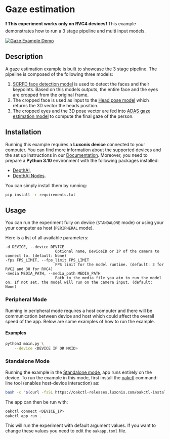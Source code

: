 # Gaze estimation

**:exclamation: This experiment works only on RVC4 devices:exclamation:**
This example demonstrates how to run a 3 stage pipeline and multi input models.

[![Gaze Example Demo](https://github.com/luxonis/depthai-experiments/assets/18037362/6c7688e5-30bc-4bed-8455-8b8e9899c5b0)](https://tinyurl.com/5h3dycc5)

## Description

A gaze estimation example is built to showcase the 3 stage pipeline. The pipeline is composed of the following three models:

1. [SCRFD face detection model](https://hub.luxonis.com/ai/models/1f3d7546-66e4-43a8-8724-2fa27df1096f?view=page) is used to detect the faces and their keypoints. Based on this models outputs, the entire face and the eyes are cropped from the original frame.
1. The cropped face is used as input to the [Head pose model](https://hub.luxonis.com/ai/models/068ac18a-de71-4a6e-9f0f-42776c0ef980?view=page) which returns the 3D vector the heads position.
1. The cropped eyes and the 3D pose vector are fed into [ADAS gaze estimation model](https://hub.luxonis.com/ai/models/b174ff1b-740b-4016-b8d5-b9488dbdd657?view=page) to compute the final gaze of the person.

## Installation

Running this example requires a **Luxonis device** connected to your computer. You can find more information about the supported devices and the set up instructions in our [Documentation](https://rvc4.docs.luxonis.com/hardware).
Moreover, you need to prepare a **Python 3.10** environment with the following packages installed:

- [DepthAI](https://pypi.org/project/depthai/),
- [DepthAI Nodes](https://pypi.org/project/depthai-nodes/).

You can simply install them by running:

```bash
pip install -r requirements.txt
```

## Usage

You can run the experiment fully on device (`STANDALONE` mode) or using your your computer as host (`PERIPHERAL` mode).

Here is a list of all available parameters:

```
-d DEVICE, --device DEVICE
                      Optional name, DeviceID or IP of the camera to connect to. (default: None)
-fps FPS_LIMIT, --fps_limit FPS_LIMIT
                      FPS limit for the model runtime. (default: 3 for RVC2 and 30 for RVC4)
-media MEDIA_PATH, --media_path MEDIA_PATH
                      Path to the media file you aim to run the model on. If not set, the model will run on the camera input. (default: None)
```

### Peripheral Mode

Running in peripheral mode requires a host computer and there will be communication between device and host which could affect the overall speed of the app. Below are some examples of how to run the example.

#### Examples

```bash
python3 main.py \
    --device <DEVICE IP OR MXID>
```

### Standalone Mode

Running the example in the [Standalone mode](https://rvc4.docs.luxonis.com/software/depthai/standalone/), app runs entirely on the device.
To run the example in this mode, first install the [oakctl](https://rvc4.docs.luxonis.com/software/tools/oakctl/) command-line tool (enables host-device interaction) as:

```bash
bash -c "$(curl -fsSL https://oakctl-releases.luxonis.com/oakctl-installer.sh)"
```

The app can then be run with:

```bash
oakctl connect <DEVICE_IP>
oakctl app run .
```

This will run the experiment with default argument values. If you want to change these values you need to edit the `oakapp.toml` file.
